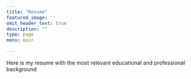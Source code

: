 ```yaml
---
title: "Resume"
featured_image: ''
omit_header_text: true
description: ""
type: page
menu: main

---
```


Here is my resume with the most relevant educational and professional background

